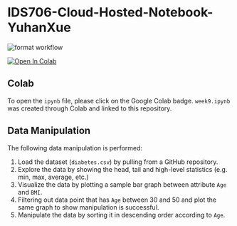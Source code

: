 # IDS706-Cloud-Hosted-Notebook-YuhanXue

![format workflow](https://github.com/nogibjj/IDS706-Cloud-Hosted-Notebook-YuhanXue/actions/workflows/cicd.yml/badge.svg)

[![Open In Colab](https://colab.research.google.com/assets/colab-badge.svg)](https://colab.research.google.com/drive/12dBecZDsNVqjGeagEqipaJUN7YTjLHHz?usp=sharing)

## Colab
To open the `ipynb` file, please click on the Google Colab badge. `week9.ipynb` was created through Colab and linked to this repository.

## Data Manipulation
The following data manipulation is performed:
1. Load the dataset (`diabetes.csv`) by pulling from a GitHub repository.
2. Explore the data by showing the head, tail and high-level statistics (e.g. min, max, average, etc.)
3. Visualize the data by plotting a sample bar graph between attribute `Age` and `BMI`.
4. Filtering out data point that has `Age` between 30 and 50 and plot the same graph to show manipulation is successful.
5. Manipulate the data by sorting it in descending order according to `Age`.
